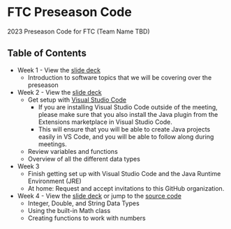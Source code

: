 # FTC Preseason Code

2023 Preseason Code for FTC (Team Name TBD)

## Table of Contents

- Week 1 - View the [slide deck](https://docs.google.com/presentation/d/1QfNDr9x5BeEUDjIt7QGF6Rs5zm911kqF-PtNiDliYdo/edit?usp=sharing)
  - Introduction to software topics that we will be covering over the preseason
- Week 2 - View the [slide deck](https://docs.google.com/presentation/d/1KB4D2F3mH-i5nOnRobVA0rzkrYq8DlHgGHkIc017OFk/edit?usp=sharing)
  - Get setup with [Visual Studio Code](https://code.visualstudio.com/download)
    - If you are installing Visual Studio Code outside of the meeting, please make sure that you also install the Java plugin from the Extensions marketplace in Visual Studio Code.
    - This will ensure that you will be able to create Java projects easily in VS Code, and you will be able to follow along during meetings.
  - Review variables and functions
  - Overview of all the different data types
- Week 3
  - Finish getting set up with Visual Studio Code and the Java Runtime Environment (JRE)
  - At home: Request and accept invitations to this GitHub organization.
- Week 4 - View the [slide deck](https://docs.google.com/presentation/d/1e9itmYeGhvFd5GAmDtI6j2ZiMRcQsltC3zLCzV6J850/edit?usp=sharing) or jump to the [source code](https://github.com/jasonballinger/ftc-preseason-2023/tree/master/src/week3)
  - Integer, Double, and String Data Types
  - Using the built-in Math class
  - Creating functions to work with numbers
